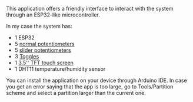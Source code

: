 This application offers a friendly interface to interact with the system through an ESP32-like microcontroller.

In my case the system has:
- 1 ESP32
- 5 [normal potentiometers](https://es.aliexpress.com/item/1005006213044445.html?spm=a2g0o.order_list.order_list_main.34.567e194dwLe4gY&gatewayAdapt=glo2esp)
- 5 [slider potentiometers](https://es.aliexpress.com/item/1005005779958904.html?spm=a2g0o.order_list.order_list_main.44.567e194dwLe4gY&gatewayAdapt=glo2esp)
- 3 [Toggles](https://es.aliexpress.com/item/1005004411546037.html?spm=a2g0o.order_list.order_list_main.14.567e194dwLe4gY&gatewayAdapt=glo2esp)
- 1 [3.5'' TFT touch screen](https://es.aliexpress.com/item/32985467436.html?spm=a2g0o.order_list.order_list_main.49.567e194dwLe4gY&gatewayAdapt=glo2esp)
- 1 DHT11 temperature/humidity sensor

You can install the application on your device through Arduino IDE. In case you get an error saying that the app is too large, go to Tools/Partition scheme and select a partition larger than the current one.
